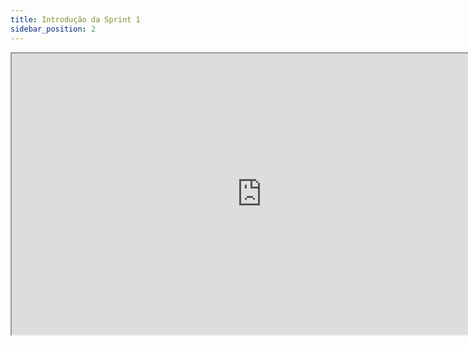 ```yaml
---
title: Introdução da Sprint 1
sidebar_position: 2
---
```


  <iframe loading="lazy" width="800" height="450" src="https:&#x2F;&#x2F;www.canva.com&#x2F;design&#x2F;DAGN1OcZ38Q&#x2F;y9qGxVnJ2OiPTK6rDpPwog&#x2F;view?embed" allowfullscreen="allowfullscreen" allow="fullscreen">
  </iframe>